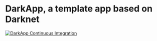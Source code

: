 # DarkApp, a template app based on Darknet

[![DarkApp Continuous Integration](https://github.com/cenit/darkapp/actions/workflows/ccpp.yml/badge.svg)](https://github.com/cenit/darkapp/actions/workflows/ccpp.yml)
